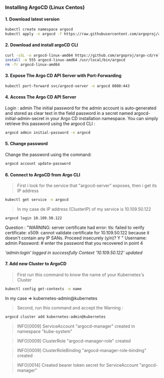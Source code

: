 ### Installing ArgoCD (Linux Centos)
#### 1. Download latest version
```sh
kubectl create namespace argocd
kubectl apply -n argocd -f https://raw.githubusercontent.com/argoproj/argo-cd/stable/manifests/install.yaml
```

#### 2. Download and install argoCD CLI
```sh
curl -sSL -o argocd-linux-amd64 https://github.com/argoproj/argo-cd/releases/latest/download/argocd-linux-amd64
install -m 555 argocd-linux-amd64 /usr/local/bin/argocd
rm -fr argocd-linux-amd64
```

#### 3. Expose The Argo CD API Server with Port-Forwarding
```sh
kubectl port-forward svc/argocd-server -n argocd 8080:443
```
#### 4. Access The Argo CD API Server
Login : admin
The initial password for the admin account is auto-generated and stored as clear text in the field password in a secret named argocd-initial-admin-secret in your Argo CD installation namespace. You can simply retrieve this password using the argocd CLI :
```sh
argocd admin initial-password -n argocd
```

#### 5. Change password
Change the password using the command:
```sh
argocd account update-password
```
#### 6. Connect to ArgoCD from Argo CLI
> First i look for the service that "argocd-server" exposes, then i get its IP address
```sh
kubectl get service -n argocd
```

> In my case de IP address (ClusterIP) of my service is 10.109.50.122 

```sh
argocd login 10.109.50.122
```
Question : "WARNING: server certificate had error: tls: failed to verify certificate: x509: cannot validate certificate for 10.109.50.122 because it doesn't contain any IP SANs. Proceed insecurely (y/n)? Y "
Username: admin
Password: # enter the password that you recovered in point 4

_'admin:login' logged in successfully_
_Context '10.109.50.122' updated_


#### 7. Add new Cluster to ArgoCD
> First run this command to know the name of your Kubernetes's Cluster
```sh
kubectl config get-contexts -o name
```
In my case => kubernetes-admin@kubernetes
> Second, run this command and accept the Warning : 
```sh
argocd cluster add kubernetes-admin@kubernetes
```

> INFO[0009] ServiceAccount "argocd-manager" created in namespace "kube-system"

> INFO[0009] ClusterRole "argocd-manager-role" created

> INFO[0009] ClusterRoleBinding "argocd-manager-role-binding" created

> INFO[0014] Created bearer token secret for ServiceAccount "argocd-manager"
